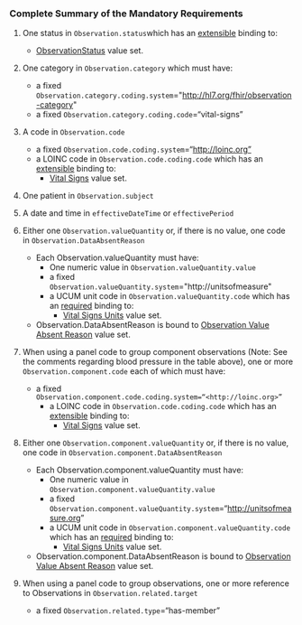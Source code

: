 ### Complete Summary of the Mandatory Requirements

1.  One status in `Observation.status`which has an [extensible](http://hl7.org/fhir/terminologies.html#extensible) binding to:
    -    [ObservationStatus] value set.
1.  One category in `Observation.category` which must have:
    -   a fixed `Observation.category.coding.system`="http://hl7.org/fhir/observation-category"
    -   a fixed `Observation.category.coding.code`=“vital-signs”

1.  A code in `Observation.code`
    -   a fixed `Observation.code.coding.system`=“http://loinc.org”
    -   a LOINC code in `Observation.code.coding.code` which has an [extensible](http://hl7.org/fhir/terminologies.html#extensible) binding to:
         -   [Vital Signs] value set.

1.  One patient in `Observation.subject`
1.  A date and time in `effectiveDateTime` or `effectivePeriod`
1.  Either one `Observation.valueQuantity` or, if there is no value, one code in `Observation.DataAbsentReason`
    -   Each Observation.valueQuantity must have:
        -   One numeric value in `Observation.valueQuantity.value`
        -   a fixed `Observation.valueQuantity.system`="http://unitsofmeasure"
        -   a UCUM unit code in `Observation.valueQuantity.code` which has an [required](http://hl7.org/fhir/terminologies.html#required) binding to:
             -   [Vital Signs Units] value set.
    -   Observation.DataAbsentReason is bound to [Observation Value
        Absent Reason] value set.

1.  When using a panel code to group component observations (Note: See
    the comments regarding blood pressure in the table above), one or
    more `Observation.component.code` each of which must have:
    -   a fixed
        `Observation.component.code.coding.system=“<http://loinc.org>”`
         -   a LOINC code in `Observation.code.coding.code` which has an [extensible](http://hl7.org/fhir/terminologies.html#extensible) binding to:
             -   [Vital Signs] value set.

1.  Either one `Observation.component.valueQuantity` or, if there is
    no value, one code in `Observation.component.DataAbsentReason`
    -   Each Observation.component.valueQuantity must have:
        -   One numeric value in
            `Observation.component.valueQuantity.value`
        -   a fixed `Observation.component.valueQuantity.system`=“<http://unitsofmeasure.org>”
        -   a UCUM unit code in
            `Observation.component.valueQuantity.code` which has an [required](http://hl7.org/fhir/terminologies.html#required) binding to:
             -   [Vital Signs Units] value set.
    -   Observation.component.DataAbsentReason is bound to [Observation
        Value Absent Reason] value set.

1.  When using a panel code to group observations, one or more reference
    to Observations in `Observation.related.target`
    -   a fixed `Observation.related.type`=“has-member”

 [Vital Signs]: valueset-observation-ccdavitalsignresult.html
  [Vital Signs Units]: valueset-ucum-vitals-common.html
  [extensible bindings]: Implementation_Guide#Extensible_binding_for_CodeableConcept_Datatype "wikilink"
  [using multiple codes]: Implementation_Guide#Using_multiple_codes_with_CodeableConcept_Datatype "wikilink"
  [ObservationStatus]: http://hl7.org/fhir/valueset-observation-status.html
 [Observation Value Absent Reason]: http://hl7.org/fhir/valueset-observation-valueabsentreason.html
